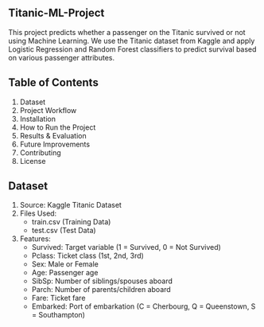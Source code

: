 ## Titanic-ML-Project
This project predicts whether a passenger on the Titanic survived or not using Machine Learning. We use the Titanic dataset from Kaggle and apply Logistic Regression and Random Forest classifiers to predict survival based on various passenger attributes.

## Table of Contents
1. Dataset
2. Project Workflow
3. Installation
4. How to Run the Project
5. Results & Evaluation
6. Future Improvements
7. Contributing
8. License
## Dataset
1. Source: Kaggle Titanic Dataset
2. Files Used:
    - train.csv (Training Data)
    - test.csv (Test Data)
3. Features:
    - Survived: Target variable (1 = Survived, 0 = Not Survived)
    - Pclass: Ticket class (1st, 2nd, 3rd)
    - Sex: Male or Female
    - Age: Passenger age
    - SibSp: Number of siblings/spouses aboard
    - Parch: Number of parents/children aboard
    - Fare: Ticket fare
    - Embarked: Port of embarkation (C = Cherbourg, Q = Queenstown, S = Southampton)

